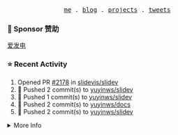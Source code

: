 <p align="center">
  <samp>
    <a href="https://yuy1n.io">me</a> .
    <a href="https://yuy1n.io/blog">blog</a> .
    <a href="https://yuy1n.io/projects">projects</a> .
    <a href="https://twitter.com/yuyinws">tweets</a>
  </samp>
</p>

### 💖 Sponsor 赞助

[爱发电](https://afdian.com/a/yuyinws)

### ⭐️ Recent Activity
<!--RECENT_ACTIVITY:start-->
1. Opened PR [#2178](https://github.com/slidevjs/slidev/pull/2178) in [slidevjs/slidev](https://github.com/slidevjs/slidev)<br>
2. 💪 Pushed 2 commit(s) to [yuyinws/slidev](https://github.com/yuyinws/slidev)<br>
3. 💪 Pushed 1 commit(s) to [yuyinws/slidev](https://github.com/yuyinws/slidev)<br>
4. 💪 Pushed 2 commit(s) to [yuyinws/docs](https://github.com/yuyinws/docs)<br>
5. 💪 Pushed 2 commit(s) to [yuyinws/slidev](https://github.com/yuyinws/slidev)<br>
<!--RECENT_ACTIVITY:end-->

<details>
  <summary>
  More Info
  </summary>

[![wakatime](https://wakatime.com/badge/user/51143705-a99d-4e70-b101-fd9e1cb44e71.svg)](https://wakatime.com/@51143705-a99d-4e70-b101-fd9e1cb44e71)

<img src="https://cdn.jsdelivr.net/gh/yuyinws/yuyinws/gitmand.svg" />
<br />
<img src="https://card.yuy1n.io/card/76561198340841543/dark,bg-game-1850570" />
<br />
<img src="https://cdn.jsdelivr.net/gh/yuyinws/yuyinws/github-metrics.svg" />
</details>
